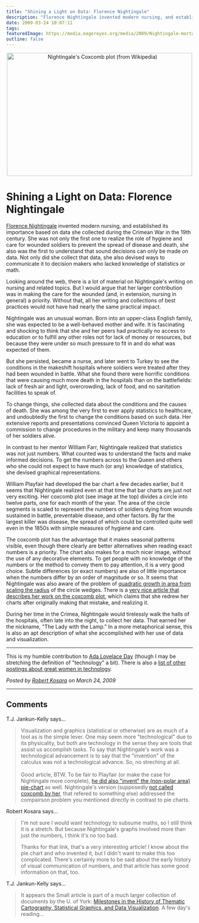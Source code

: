 ```yaml
---
title: "Shining a Light on Data: Florence Nightingale"
description: "Florence Nightingale invented modern nursing, and established its importance based on data she collected during the Crimean War in the 19th century. She was not only the first one to realize the role of hygiene and care for wounded soldiers to prevent the spread of disease and death, she also was the first to understand that sound decisions can only be made on data. Not only did she collect that data, she also devised ways to communicate it to decision makers who lacked knowledge of statistics or math."
date: 2009-03-24 10:07:11
tags: 
featuredImage: https://media.eagereyes.org/media/2009/Nightingale-mortality.jpg
outline: false
---
```


<p align="center"><img src="https://media.eagereyes.org/media/2009/Nightingale-mortality.jpg" alt="Nightingale's Coxcomb plot (from Wikipedia)" width="500" height="332" /></p>

# Shining a Light on Data: Florence Nightingale

<a href="http://en.wikipedia.org/wiki/Florence_Nightingale">Florence Nightingale</a> invented modern nursing, and established its importance based on data she collected during the Crimean War in the 19th century. She was not only the first one to realize the role of hygiene and care for wounded soldiers to prevent the spread of disease and death, she also was the first to understand that sound decisions can only be made on data. Not only did she collect that data, she also devised ways to communicate it to decision makers who lacked knowledge of statistics or math.

Looking around the web, there is a lot of material on Nightingale's writing on nursing and related topics. But I would argue that her larger contribution was in making the care for the wounded (and, in extension, nursing in general) a priority. Without that, all her writing and collections of best practices would not have had nearly the same practical impact.

Nightingale was an unusual woman. Born into an upper-class English family, she was expected to be a well-behaved mother and wife. It is fascinating and shocking to think that she and her peers had practically no access to education or to fulfill any other roles not for lack of money or resources, but because they were under so much pressure to fit in and do what was expected of them.

But she persisted, became a nurse, and later went to Turkey to see the conditions in the makeshift hospitals where soldiers were treated after they had been wounded in battle. What she found there were horrific conditions that were causing much more death in the hospitals than on the battlefields: lack of fresh air and light, overcrowding, lack of food, and no sanitation facilities to speak of.

To change things, she collected data about the conditions and the causes of death. She was among the very first to ever apply statistics to healthcare, and undoubtedly the first to change the conditions based on such data. Her extensive reports and presentations convinced Queen Victoria to appoint a commission to change procedures in the military and keep many thousands of her soldiers alive.

In contrast to her mentor William Farr, Nightingale realized that statistics was not just numbers. What counted was to understand the facts and make informed decisions. To get the numbers across to the Queen and others who she could not expect to have much (or any) knowledge of statistics, she devised graphical representations.

William Playfair had developed the bar chart a few decades earlier, but it seems that Nightingale realized even at that time that bar charts are just not very exciting. Her coxcomb plot (see image at the top) divides a circle into twelve parts, one for each month of the year. The area of the circle segments is scaled to represent the numbers of soldiers dying from wounds sustained in battle, preventable disease, and other factors. By far the largest killer was disease, the spread of which could be controlled quite well even in the 1850s with simple measures of hygiene and care.

The coxcomb plot has the advantage that it makes seasonal patterns visible, even though there clearly are better alternatives when reading exact numbers is a priority. The chart also makes for a much nicer image, without the use of any decorative elements. To get people with no knowledge of the numbers or the method to convey them to pay attention, it is a very good choice. Subtle differences (or exact numbers) are also of little importance when the numbers differ by an order of magnitude or so. It seems that Nightingale was also aware of the problem of <a href="/basics/Linear-vs-Quadratic-Change.html">quadratic growth in area from scaling the radius</a> of the circle wedges. There is a <a href="http://www.sciencenews.org/index/generic/activity/view/id/38937/title/Florence_Nightingale_The_passionate_statistician">very nice article that describes her work on the coxcomb plot</a>, which claims that she redrew her charts after originally making that mistake, and realizing it.

During her time in the Crimea, Nightingale would tirelessly walk the halls of the hospitals, often late into the night, to collect her data. That earned her the nickname, "The Lady with the Lamp." In a more metaphorical sense, this is also an apt description of what she accomplished with her use of data and visualization.

<hr />
This is my humble contribution to <a href="http://findingada.com/">Ada Lovelace Day</a> (though I may be stretching the definition of "technology" a bit). There is also a <a href="http://ada.pint.org.uk/">list of other postings about great women in technology</a>.


_Posted by <a href="/about">Robert Kosara</a> on March 24, 2009_


<aside class="comments">

---
## Comments

T.J. Jankun-Kelly says…
>	<p>Visualization and graphics (statistical or otherwise) are as much of a tool as is the simple lever. One may seem more "technological" due to its physicality, but both are technology in the sense they are tools that assist us accomplish tasks. To say that Nightingale's work was a technological advancement is to say that the "invention" of the calculus was not a technological advance. So, no streching at all.<br /><br />Good article, BTW. To be fair to Playfair (or make the case for Nightingale more complete), <a title="Pie Chart: History" href="http://en.wikipedia.org/wiki/Pie_chart#History&quot;">he did also "invent" the (non-polar area) pie-chart</a> as well. Nightingale's version (supposedly <a title="Florence Nightingale's statistical diagrams" href="http://www.york.ac.uk/depts/maths/histstat/small.htm">not called coxcomb by her</a>, that refered to something else) addressed the compairson problem you mentioned directly in contrast to pie charts.</p>

Robert Kosara says…
>	<p>I'm not sure I would want technology to subsume maths, so I still think it is a stretch. But because Nightingale's graphs involved more than just the numbers, I think it's no too bad.</p>
>	<p>Thanks for that link, that's a very interesting article! I know about the pie chart and who invented it, but I didn't want to make this too complicated. There's certainly more to be said about the early history of visual communication of numbers, and that article has some good information on that, too.</p>

T.J. Jankun-Kelly says…
>	<p>It appears the Small article is part of a much larger collection of documents by the U. of York: <a title="Milestones in the History of Thematic Cartography, Statistical Graphics, and Data Visualization" href="http://www.math.yorku.ca/SCS/Gallery/milestone/">Milestones in the History of Thematic Cartography, Statistical Graphics, and Data Visualization</a>. A few day's reading...</p>

</aside>

